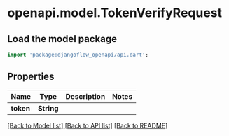 # openapi.model.TokenVerifyRequest

## Load the model package

```dart
import 'package:djangoflow_openapi/api.dart';
```

## Properties

| Name      | Type       | Description | Notes |
| --------- | ---------- | ----------- | ----- |
| **token** | **String** |             |

[[Back to Model list]](../README.md#documentation-for-models) [[Back to API list]](../README.md#documentation-for-api-endpoints) [[Back to README]](../README.md)
